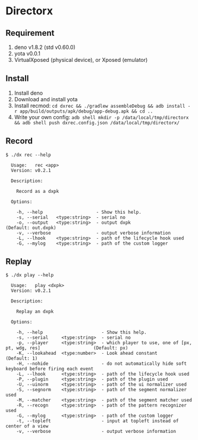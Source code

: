 # Directorx

## Requirement

1. deno v1.8.2 (std v0.60.0)
2. yota v0.0.1
3. VirtualXposed (physical device), or Xposed (emulator)

## Install

1. Install deno
2. Download and install yota
3. Install recmod: `cd dxrec && ./gradlew assembleDebug && adb install -r app/build/outputs/apk/debug/app-debug.apk && cd ..`
4. Write your own config: `adb shell mkdir -p /data/local/tmp/directorx && adb shell push dxrec.config.json /data/local/tmp/directorx/`

## Record

```
$ ./dx rec --help

  Usage:   rec <app>
  Version: v0.2.1

  Description:

    Record as a dxpk

  Options:

    -h, --help                    - Show this help.
    -s, --serial   <type:string>  - serial no
    -o, --output   <type:string>  - output dxpk                      (Default: out.dxpk)
    -v, --verbose                 - output verbose information
    -L, --lhook    <type:string>  - path of the lifecycle hook used
    -G, --mylog    <type:string>  - path of the custom logger
```

## Replay

```
$ ./dx play --help

  Usage:   play <dxpk>
  Version: v0.2.1

  Description:

    Replay an dxpk

  Options:

    -h, --help                      - Show this help.
    -s, --serial     <type:string>  - serial no
    -p, --player     <type:string>  - which player to use, one of [px, pt, wdg, res]                    (Default: px)
    -K, --lookahead  <type:number>  - Look ahead constant                                               (Default: 1)
    -H, --nohide                    - do not automatically hide soft keyboard before firing each event
    -L, --lhook      <type:string>  - path of the lifecycle hook used
    -P, --plugin     <type:string>  - path of the plugin used
    -U, --uinorm     <type:string>  - path of the ui normalizer used
    -S, --segnorm    <type:string>  - path of the segment normalizer used
    -M, --matcher    <type:string>  - path of the segment matcher used
    -R, --recogn     <type:string>  - path of the pattern recognizer used
    -G, --mylog      <type:string>  - path of the custom logger
    -t, --topleft                   - input at topleft instead of center of a view
    -v, --verbose                   - output verbose information
```
